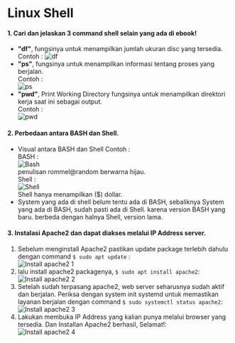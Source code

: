 # Linux Shell

#### 1. Cari dan jelaskan 3 command shell selain yang ada di ebook!
- **"df"**, fungsinya untuk menampilkan jumlah ukuran disc yang tersedia.
 Contoh : ![df](https://github.com/darblietz/devops17-dumbways--M-Yusuf-Haidar-Linux-Shell-/assets/98991080/d3043780-ed50-4f90-80e5-f7567a5e682e)
- **"ps"**, fungsinya untuk menampilkan informasi tentang proses yang berjalan. <br/>
Contoh :<br/>![ps](https://github.com/darblietz/devops17-dumbways--M-Yusuf-Haidar-Linux-Shell-/assets/98991080/f082f260-513c-4b3f-a6b3-b759ceb11dbd) 
- **"pwd"**, Print Working Directory fungsinya untuk menampilkan direktori kerja saat ini sebagai output. <br/>
 Contoh : <br/>![pwd](https://github.com/darblietz/devops17-dumbways--M-Yusuf-Haidar-Linux-Shell-/assets/98991080/6fb78ad3-48d4-411d-8713-46812150c5f8)
 
 #### 2. Perbedaan antara BASH dan Shell.
 
 - Visual antara BASH dan Shell Contoh : <br/>
 BASH : <br/>![Bash](https://github.com/darblietz/devops17-dumbways--M-Yusuf-Haidar-Week-1-Linux-Shell/assets/98991080/4496ec33-040a-465b-bb35-9fd3e498b906) <br/> penulisan rommel@random berwarna hijau. <br/> Shell : <br/> ![Shell](https://github.com/darblietz/devops17-dumbways--M-Yusuf-Haidar-Week-1-Linux-Shell/assets/98991080/fd04fa10-0768-42d7-8e49-2044caafdabc) <br/> Shell hanya menampilkan ($) dollar.
 - System yang ada di shell belum tentu ada di BASH, sebaliknya System yang ada di BASH, sudah pasti ada di Shell. karena version BASH yang baru. berbeda dengan halnya Shell, version lama.

#### 3. Instalasi Apache2 dan dapat diakses melalui IP Address server.

1. Sebelum menginstall Apache2 pastikan update package terlebih dahulu dengan command ``$ sudo apt update`` : <br/> ![Install apache2 1](https://github.com/darblietz/devops17-dumbways--M-Yusuf-Haidar-Week-1-Linux-Shell/assets/98991080/eda61b70-588b-4b6d-abe5-47e0b4f881e6) 
2. lalu install apache2 packagenya, ``$ sudo apt install apache2``: <br/> ![Install apache2 2](https://github.com/darblietz/devops17-dumbways--M-Yusuf-Haidar-Week-1-Linux-Shell/assets/98991080/8a16dcef-6914-4400-9b1e-732daaa4e477)
3. Setelah sudah terpasang apache2, web server seharusnya sudah aktif dan berjalan. Periksa dengan system init systemd untuk memastikan layanan berjalan  dengan command ``$ sudo systemctl status apache2``: <br/> ![Install apache2 3](https://github.com/darblietz/devops17-dumbways--M-Yusuf-Haidar-Week-1-Linux-Shell/assets/98991080/a55a56e2-d6b9-4f13-9bea-7e03cb09efa3)
4. Lakukan membuka IP Address yang kalian punya melalui browser yang tersedia. Dan Installan Apache2 berhasil, Selamat!: <br/>![Install apache2 4](https://github.com/darblietz/devops17-dumbways--M-Yusuf-Haidar-Week-1-Linux-Shell/assets/98991080/e92dd70e-2236-46a3-940c-e221b5c2db84) 














